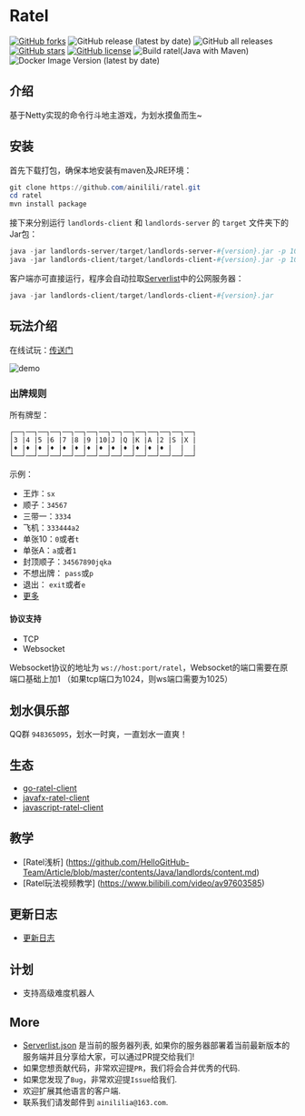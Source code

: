 # Ratel

[![GitHub forks](https://img.shields.io/github/forks/ainilili/ratel?style=flat-square)](https://github.com/ainilili/ratel/network)
![GitHub release (latest by date)](https://img.shields.io/github/v/release/ainilili/ratel?style=flat-square)
![GitHub all releases](https://img.shields.io/github/downloads/ainilili/ratel/total?logo=spring&style=flat-square)
[![GitHub stars](https://img.shields.io/github/stars/ainilili/ratel?logo=java&style=flat-square)](https://github.com/ainilili/ratel/stargazers)
[![GitHub license](https://img.shields.io/github/license/ainilili/ratel?logo=apache&style=flat-square)](https://github.com/ainilili/ratel/blob/master/LICENSE)
![Build ratel(Java with Maven)](https://github.com/ainilili/ratel/workflows/Build%20ratel(Java%20with%20Maven)/badge.svg?branch=master)
![Docker Image Version (latest by date)](https://img.shields.io/docker/v/kebyn/ratel?label=Docker&logo=docker&style=flat-square)

## 介绍
基于Netty实现的命令行斗地主游戏，为划水摸鱼而生~

## 安装
首先下载打包，确保本地安装有maven及JRE环境：
```powershell
git clone https://github.com/ainilili/ratel.git
cd ratel
mvn install package
```
接下来分别运行 ``landlords-client`` 和 ``landlords-server`` 的 ``target`` 文件夹下的Jar包：
```powershell
java -jar landlords-server/target/landlords-server-#{version}.jar -p 1024
java -jar landlords-client/target/landlords-client-#{version}.jar -p 1024 -h 127.0.0.1
```
客户端亦可直接运行，程序会自动拉取[Serverlist](https://github.com/ainilili/ratel/blob/master/serverlist.json)中的公网服务器：
```powershell
java -jar landlords-client/target/landlords-client-#{version}.jar
```
## 玩法介绍
在线试玩：[传送门](http://ratel.isnico.com)

![demo](demo.gif)

### 出牌规则
所有牌型：
```
┌──┐──┐──┐──┐──┐──┐──┐──┐──┐──┐──┐──┐──┐──┐──┐
│3 |4 |5 |6 |7 |8 |9 |10|J |Q |K |A |2 |S |X |
│♦ |♦ |♦ |♦ |♦ |♦ |♦ |♦ |♦ |♦ |♦ |♦ |♦ |  |  |
└──┘──┘──┘──┘──┘──┘──┘──┘──┘──┘──┘──┘──┘──┘──┘
```
示例：
 - 王炸：``sx``
 - 顺子：``34567``
 - 三带一：``3334``
 - 飞机：``333444a2``
 - 单张10：``0``或者``t``
 - 单张A：``a``或者``1``
 - 封顶顺子：``34567890jqka``
 - 不想出牌： ``pass``或``p``
 - 退出： ``exit``或者``e``
 - [更多](https://zh.wikipedia.org/zh-sg/%E9%AC%A5%E5%9C%B0%E4%B8%BB)

#### 协议支持
 - TCP
 - Websocket

Websocket协议的地址为 ``ws://host:port/ratel``，Websocket的端口需要在原端口基础上加1 （如果tcp端口为1024，则ws端口需要为1025）
## 划水俱乐部
QQ群 ``948365095``，划水一时爽，一直划水一直爽！

## 生态
 - [go-ratel-client](https://github.com/ZuoFuhong/go-ratel)
 - [javafx-ratel-client](https://github.com/marmot-z/javafx-ratel-client)
 - [javascript-ratel-client](https://github.com/marmot-z/js-ratel-client)
 
## 教学
 - [Ratel浅析] (https://github.com/HelloGitHub-Team/Article/blob/master/contents/Java/landlords/content.md)
 - [Ratel玩法视频教学] (https://www.bilibili.com/video/av97603585)

## 更新日志
 - [更新日志](https://github.com/ainilili/ratel/blob/master/UPDATE.md)

## 计划
 - 支持高级难度机器人

## More
 - [Serverlist.json](https://github.com/ainilili/ratel/blob/master/serverlist.json) 是当前的服务器列表, 如果你的服务器部署着当前最新版本的服务端并且分享给大家，可以通过PR提交给我们!
 - 如果您想贡献代码，非常欢迎提``PR``，我们将会合并优秀的代码.
 - 如果您发现了``Bug``，非常欢迎提``Issue``给我们.
 - 欢迎扩展其他语言的客户端.
 - 联系我们请发邮件到 ``ainililia@163.com``.

